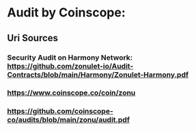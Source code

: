 # Audit by Coinscope: 

## Uri Sources

### Security Audit on Harmony Network: https://github.com/zonulet-io/Audit-Contracts/blob/main/Harmony/Zonulet-Harmony.pdf

### https://www.coinscope.co/coin/zonu

### https://github.com/coinscope-co/audits/blob/main/zonu/audit.pdf
